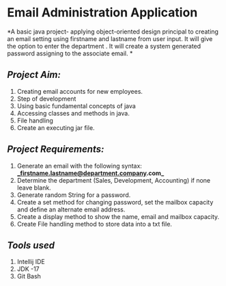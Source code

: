 # **Email Administration Application** 
*A basic java project- applying object-oriented design principal to
creating an email setting using firstname and lastname from user input.
It will give the option to enter the department . 
It will create a system generated password assigning to the associate email. 
* 
## *Project Aim:* 
1. Creating email accounts for new employees. 
2. Step of development
3. Using basic fundamental concepts of java
4. Accessing classes and methods in java.
5. File handling
6. Create an executing jar file. 

## *Project Requirements:* 

1. Generate an email with the following syntax:
**_firstname.lastname@department.company.com_**
2. Determine the department (Sales, Development, Accounting) if none leave blank.
3. Generate random String for a password.
4. Create a set method for changing password, set the mailbox capacity and define an alternate email address.
5. Create a display method to show the name, email and mailbox capacity.
6. Create File handling method to store data into a txt file. 

## *Tools used*

1. Intellij IDE 
2. JDK -17
3. Git Bash 



